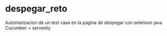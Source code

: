 # despegar_reto
Automatizacion de un test case en la pagina de despegar con selenium java Cucumber +  serrenity
